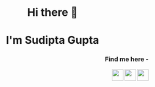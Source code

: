 <h1 align="center">Hi there 👋 </h1>
<h1 align="center">I'm Sudipta Gupta</h1>

 <h3 align="right"> Find me here - </h3>
<a href="https://www.linkedin.com/in/sudipta-gupta-58407b119/">
  <img align="right" width="30px" src="https://cdn.jsdelivr.net/npm/simple-icons@v3/icons/linkedin.svg" />
</a>
<a href="mailto:sudiptagupta217@gmail.com">
  <img align="right" width="30px" src="https://cdn.jsdelivr.net/npm/simple-icons@v3/icons/gmail.svg" />
</a>
<a href="https://twitter.com/sudiptagupta217">
  <img align="right" width="30px" src="https://cdn.jsdelivr.net/npm/simple-icons@v3/icons/twitter.svg" />
</a>

